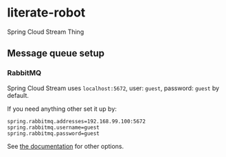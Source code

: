 # literate-robot
Spring Cloud Stream Thing

## Message queue setup

### RabbitMQ

Spring Cloud Stream uses `localhost:5672`, user: `guest`, password: `guest` by default.

If you need anything other set it up by:
```
spring.rabbitmq.addresses=192.168.99.100:5672
spring.rabbitmq.username=guest
spring.rabbitmq.password=guest
```

See [the documentation](https://docs.spring.io/spring-cloud-stream/docs/current/reference/html/_rabbitmq_binder.html) for other options.
